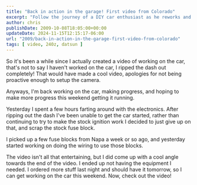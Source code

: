 ```yaml
---
title: "Back in action in the garage! First video from Colorado"
excerpt: "Follow the journey of a DIY car enthusiast as he reworks and upgrades his vehicle's electronics, all captured in an engaging video."
author: chris
publishDate: 2009-10-08T18:05:00+00:00
updateDate: 2024-11-15T12:15:17-06:00
url: "2009/back-in-action-in-the-garage-first-video-from-colorado"
tags: [ video, 240z, datsun ]
---
```


So it's been a while since I actually created a video of working on the car, that's not to say I haven't worked on the car, I ripped the dash out completely! That would have made a cool video, apologies for not being proactive enough to setup the camera.

Anyways, I'm back working on the car, making progress, and hoping to make more progress this weekend getting it running.

Yesterday I spent a few hours farting around with the electronics. After ripping out the dash I've been unable to get the car started, rather than continuing to try to make the stock ignition work I decided to just give up on that, and scrap the stock fuse block.

I picked up a few fuse blocks from Napa a week or so ago, and yesterday started working on doing the wiring to use those blocks.

The video isn't all that entertaining, but I did come up with a cool angle towards the end of the video. I ended up not having the equipment I needed. I ordered more stuff last night and should have it tomorrow, so I can get working on the car this weekend. Now, check out the video!

